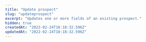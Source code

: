 ```yaml
---
title: "Update prospect"
slug: "updateprospect"
excerpt: "Updates one or more fields of an existing prospect."
hidden: true
createdAt: "2022-02-24T18:18:32.596Z"
updatedAt: "2022-02-24T18:18:32.596Z"
---
```

